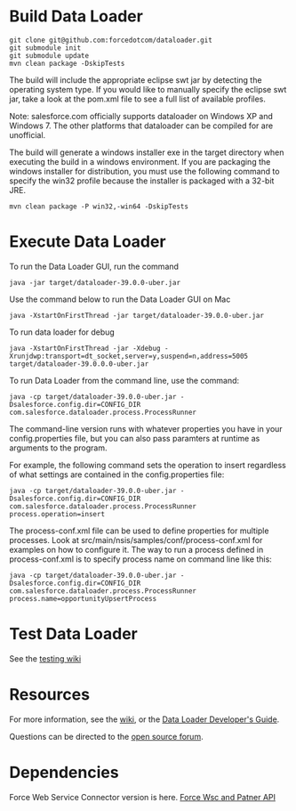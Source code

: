 # Build Data Loader

    git clone git@github.com:forcedotcom/dataloader.git
    git submodule init
    git submodule update
    mvn clean package -DskipTests
    
The build will include the appropriate eclipse swt jar by detecting the operating system type.  If you would like to manually specify the eclipse swt jar, take a look at the pom.xml file to see a full list of available profiles.

Note: salesforce.com officially supports dataloader on Windows XP and Windows 7.  The other platforms that dataloader can be compiled for are unofficial.

The build will generate a windows installer exe in the target directory when executing the build in a windows environment.  If you are packaging the windows installer for distribution, you must use the following command to specify the win32 profile because the installer is packaged with a 32-bit JRE.

    mvn clean package -P win32,-win64 -DskipTests
    
# Execute Data Loader

To run the Data Loader GUI, run the command

    java -jar target/dataloader-39.0.0-uber.jar
    
Use the command below to run the Data Loader GUI on Mac

    java -XstartOnFirstThread -jar target/dataloader-39.0.0-uber.jar

To run data loader for debug

    java -XstartOnFirstThread -jar -Xdebug -Xrunjdwp:transport=dt_socket,server=y,suspend=n,address=5005  target/dataloader-39.0.0.0-uber.jar

To run Data Loader from the command line, use the command:

    java -cp target/dataloader-39.0.0-uber.jar -Dsalesforce.config.dir=CONFIG_DIR com.salesforce.dataloader.process.ProcessRunner

The command-line version runs with whatever properties you have in your config.properties file, but you can also pass paramters at runtime as arguments to the program.

For example, the following command sets the operation to insert regardless of what settings are contained in the config.properties file:

    java -cp target/dataloader-39.0.0-uber.jar -Dsalesforce.config.dir=CONFIG_DIR com.salesforce.dataloader.process.ProcessRunner process.operation=insert

The process-conf.xml file can be used to define properties for multiple processes.  Look at src/main/nsis/samples/conf/process-conf.xml for examples on how to configure it.  The way to run a process defined in process-conf.xml is to specify process name on command line like this:

    java -cp target/dataloader-39.0.0-uber.jar -Dsalesforce.config.dir=CONFIG_DIR com.salesforce.dataloader.process.ProcessRunner process.name=opportunityUpsertProcess


# Test Data Loader

See the [testing wiki](https://github.com/forcedotcom/dataloader/wiki/Testing-Dataloader)

# Resources

For more information, see the [wiki](http://wiki.apexdevnet.com/index.php/Tools), or the [Data Loader Developer's Guide](https://na1.salesforce.com/help/doc/en/salesforce_data_loader.pdf). 

Questions can be directed to the [open source forum](https://developer.salesforce.com/forums?feedtype=RECENT&dc=APIs_and_Integration&criteria=ALLQUESTIONS&#!/feedtype=RECENT&criteria=ALLQUESTIONS&).

# Dependencies

Force Web Service Connector version is here. [Force Wsc and Patner API](https://mvnrepository.com/artifact/com.force.api)

